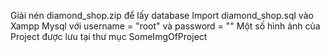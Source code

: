 Giải nén diamond_shop.zip để lấy database
Import diamond_shop.sql vào Xampp Mysql với username = "root" và password = ""
Một số hình ảnh của Project được lưu tại thư mục SomeImgOfProject